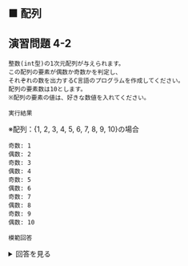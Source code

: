 ## ■ 配列

## 演習問題 4-2

```
整数(int型)の1次元配列が与えられます。
この配列の要素が偶数か奇数かを判定し、
それぞれの数を出力するC言語のプログラムを作成してください。
配列の要素数は10とします。
※配列の要素の値は、好きな数値を入れてください。
```

`実行結果`

※配列：{1, 2, 3, 4, 5, 6, 7, 8, 9, 10}の場合

```
奇数: 1
偶数: 2
奇数: 3
偶数: 4
奇数: 5
偶数: 6
奇数: 7
偶数: 8
奇数: 9
偶数: 10
```

`模範回答`
<details>
<summary>回答を見る</summary>

```c
#include <stdio.h>

main()
{
    int numbers[10] = {1, 2, 3, 4, 5, 6, 7, 8, 9, 10};
    for(int i = 0; i < 10; i++) {
        if(numbers[i] % 2 == 0) {
            printf("偶数: %d\n", numbers[i]);
        } else {
            printf("奇数: %d\n", numbers[i]);
        }
    }
}
```
</details>
